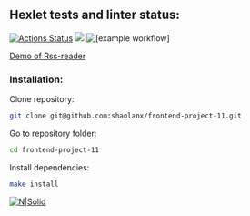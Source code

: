 ## Hexlet tests and linter status:
[![Actions Status](https://github.com/shaolanx/frontend-project-11/workflows/hexlet-check/badge.svg)](https://github.com/shaolanx/frontend-project-11/actions)
<a href="https://codeclimate.com/github/shaolanx/frontend-project-11/maintainability"><img src="https://api.codeclimate.com/v1/badges/4b826b093400a71635fd/maintainability" /></a>
![[example workflow]](https://github.com/shaolanx/frontend-project-11/actions/workflows/node-cl.yml/badge.svg)



[Demo of Rss-reader](https://frontend-project-11-theta.vercel.app/)
### Installation:

Clone repository:

```sh
git clone git@github.com:shaolanx/frontend-project-11.git
```

Go to repository folder:

```sh
cd frontend-project-11
```

Install dependencies:


```sh
make install
```





[![N|Solid](https://webpack.js.org/site-logo.1fcab817090e78435061.svg)](https://webpack.js.org/)